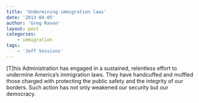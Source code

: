 ```yaml
---
title: 'Undermining immigration laws'
date: '2013-04-05'
author: 'Greg Raven'
layout: post
categories:
    - immigration
tags:
    - 'Jeff Sessions'
---
```


\[T\]his Administration has engaged in a sustained, relentless effort to undermine America’s immigration laws. They have handcuffed and muffled those charged with protecting the public safety and the integrity of our borders. Such action has not only weakened our security but our democracy.